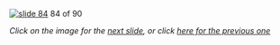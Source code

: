 [![slide 84](https://dl.dropboxusercontent.com/u/2977490/presentations/cookbook/84.jpg)](85.md)
84 of 90

_Click on the image for the [next slide](85.md), or click [here for the previous one](83.md)_